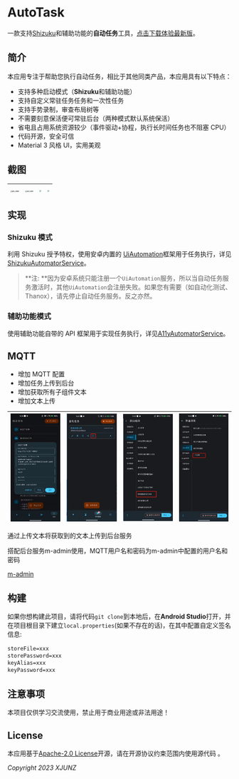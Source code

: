 # AutoTask

一款支持[Shizuku](https://github.com/RikkaApps/Shizuku)和辅助功能的**自动任务**工具，[点击下载体验最新版](https://fir.xcxwo.com/tasker)。

## 简介

本应用专注于帮助您执行自动任务，相比于其他同类产品，本应用具有以下特点：

- 支持多种启动模式（**Shizuku**和辅助功能）
- 支持自定义常驻任务任务和一次性任务
- 支持手势录制，审查布局树等
- 不需要刻意保活便可常驻后台（两种模式默认系统保活）
- 省电且占用系统资源较少（事件驱动+协程，执行长时间任务也不阻塞 CPU）
- 代码开源，安全可信
- Material 3 风格 UI，实用美观

## 截图

| <img src="/app/screenshots/Screenshot_light_1.png" alt="pic_main" style="zoom:25%;" /> | <img src="/app/screenshots/Screenshot_light_2.png" alt="pic_test" style="zoom:25%;" /> | <img src="/app/screenshots/Screenshot_night_1.png" style="zoom:25%;" /> | <img src="/app/screenshots/Screenshot_night_2.png" style="zoom:25%;" /> |
| -------------------------------------------------------------------------------------- | -------------------------------------------------------------------------------------- | ----------------------------------------------------------------------- | ----------------------------------------------------------------------- |

## 实现

### Shizuku 模式

利用 Shizuku 授予特权，使用安卓内置的 [UiAutomation](https://cs.android.com/android/platform/superproject/+/master:frameworks/base/core/java/android/app/UiAutomation.java)框架用于任务执行，详见 [ShizukuAutomatorService](https://github.com/xjunz/AutoTask/blob/master/app/src/main/java/top/xjunz/tasker/service/ShizukuAutomatorService.kt)。

> **注: **因为安卓系统只能注册一个`UiAutomation`服务，所以当自动任务服务激活时，其他`UiAutomation`会注册失败。如果您有需要（如自动化测试、Thanox），请先停止自动任务服务。反之亦然。

### 辅助功能模式

使用辅助功能自带的 API 框架用于实现任务执行，详见[A11yAutomatorService](https://github.com/xjunz/AutoTask/blob/master/app/src/main/java/top/xjunz/tasker/service/A11yAutomatorService.kt)。

## MQTT

- 增加 MQTT 配置
- 增加任务上传到后台
- 增加获取所有子组件文本
- 增加文本上传

| ![](https://github.com/maju-blogs/pulbic-static-file/blob/master/auto-task/mqtt-config.png) | ![](https://github.com/maju-blogs/pulbic-static-file/blob/master/auto-task/upload.png) | ![](https://github.com/maju-blogs/pulbic-static-file/blob/master/auto-task/get-child-text.png) | ![](https://github.com/maju-blogs/pulbic-static-file/blob/master/auto-task/upload-text.png) |
| :----------------------------------------------------------- | ------------------------------------------------------------ | ------------------------------------------------------------ | ------------------------------------------------------------ |

通过上传文本将获取到的文本上传到后台服务

搭配后台服务m-admin使用，MQTT用户名和密码为m-admin中配置的用户名和密码

[m-admin](https://github.com/maju-blogs/m-admin)



## 构建

如果你想构建此项目，请将代码`git clone`到本地后，在**Android Studio**打开，并在项目根目录下建立`local.properties`(如果不存在的话)，在其中配置自定义签名信息:

```properties
storeFile=xxx
storePassword=xxx
keyAlias=xxx
keyPassword=xxx
```

## 注意事项

本项目仅供学习交流使用，禁止用于商业用途或非法用途！

## License

本应用基于[Apache-2.0 License](https://github.com/xjunz/AutoSkip/blob/master/LICENSE)开源，请在开源协议约束范围内使用源代码 。

_Copyright 2023 XJUNZ_
